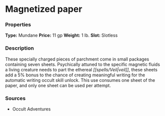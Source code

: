 ﻿---
Title: "Magnetized paper"
Type: "Mundane"
Price: "11 gp"
Weight: "1 lb."
Slot: "Slotless"
Description: |
  "These specially charged pieces of parchment come in small packages containing seven sheets. Psychically attuned to the specific magnetic fluids a living creature needs to part the ethereal veil, these sheets add a 5% bonus to the chance of creating meaningful writing for the automatic writing occult skill unlock. This use consumes one sheet of the paper, and only one sheet can be used per attempt."
Sources: "['Occult Adventures']"
---

# Magnetized paper

### Properties

**Type:** Mundane **Price:** 11 gp **Weight:** 1 lb. **Slot:** Slotless

### Description

These specially charged pieces of parchment come in small packages containing seven sheets. Psychically attuned to the specific magnetic fluids a living creature needs to part the ethereal _[[spells/Veil|veil]]_, these sheets add a 5% bonus to the chance of creating meaningful writing for the automatic writing occult skill unlock. This use consumes one sheet of the paper, and only one sheet can be used per attempt.

### Sources

* Occult Adventures